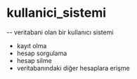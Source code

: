 # kullanici_sistemi

-- veritabani olan bir kullanıcı sistemi 

- kayıt olma
- hesap sorgulama
- hesap silme
- veritabanındaki diğer hesaplara erişme


